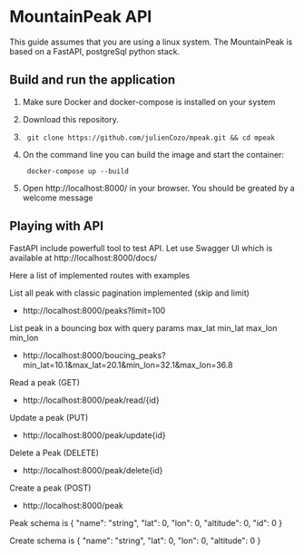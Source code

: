 # MountainPeak API

This guide assumes that you are using a linux system.
The MountainPeak is based on a FastAPI, postgreSql python stack.

## Build and run the application

1. Make sure Docker and docker-compose is installed on your system

2. Download this repository.
3. 
        git clone https://github.com/julienCozo/mpeak.git && cd mpeak

3. On the command line you can build the image and start the container:

        docker-compose up --build


4. Open http://localhost:8000/ in your browser.
    You should be greated by a welcome message


## Playing with API

FastAPI include powerfull tool to test API.
Let use Swagger UI which is available at  http://localhost:8000/docs/

Here a list of implemented routes with examples

List all peak with classic pagination implemented (skip and limit)
   * http://localhost:8000/peaks?limit=100

List peak in a bouncing box with query params max_lat min_lat max_lon min_lon
   * http://localhost:8000/boucing_peaks?min_lat=10.1&max_lat=20.1&min_lon=32.1&max_lon=36.8

Read a peak (GET)
   * http://localhost:8000/peak/read/{id}

Update a peak (PUT)
   * http://localhost:8000/peak/update{id}

Delete a Peak (DELETE)
   * http://localhost:8000/peak/delete{id}

Create a peak (POST)
   * http://localhost:8000/peak


Peak schema is 
{
  "name": "string",
  "lat": 0,
  "lon": 0,
  "altitude": 0,
  "id": 0
}

Create schema is
{
  "name": "string",
  "lat": 0,
  "lon": 0,
  "altitude": 0
}



